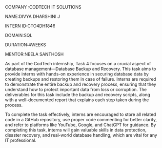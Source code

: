 COMPANY :CODTECH IT SOLUTIONS

NAME:DIVYA DHARSHINI J

INTERN ID:CTO4DH1846

DOMAIN:SQL

DURATION:4WEEKS

MENTOR:NEELA SANTHOSH

As part of the CodTech internship, Task 4 focuses on a crucial aspect of database management—Database Backup and Recovery. This task aims to provide interns with hands-on experience in securing database data by creating backups and restoring them in case of failure. Interns are required to demonstrate the entire backup and recovery process, ensuring that they understand how to protect important data from loss or corruption. The deliverables for this task include the backup and recovery scripts, along with a well-documented report that explains each step taken during the process.

To complete the task effectively, interns are encouraged to store all related code in a GitHub repository, use proper code commenting for better clarity, and refer to platforms like YouTube, Google, and ChatGPT for guidance. By completing this task, interns will gain valuable skills in data protection, disaster recovery, and real-world database handling, which are vital for any IT professional.
